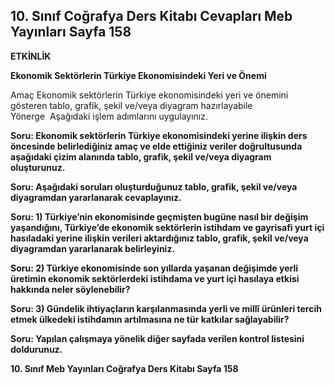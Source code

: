 ## 10. Sınıf Coğrafya Ders Kitabı Cevapları Meb Yayınları Sayfa 158

**ETKİNLİK**

**Ekonomik Sektörlerin Türkiye Ekonomisindeki Yeri ve Önemi**

Amaç Ekonomik sektörlerin Türkiye ekonomisindeki yeri ve önemini gösteren tablo, grafik, şekil ve/veya diyagram hazırlayabile  
 Yönerge  Aşağıdaki işlem adımlarını uygulayınız.

**Soru: Ekonomik sektörlerin Türkiye ekonomisindeki yerine ilişkin ders öncesinde belirlediğiniz amaç ve elde ettiğiniz veriler doğrultusunda aşağıdaki çizim alanında tablo, grafik, şekil ve/veya diyagram oluşturunuz.**

**Soru: Aşağıdaki soruları oluşturduğunuz tablo, grafik, şekil ve/veya diyagramdan yararlanarak cevaplayınız.**

**Soru: 1) Türkiye’nin ekonomisinde geçmişten bugüne nasıl bir değişim yaşandığını, Türkiye’de ekonomik sektörlerin istihdam ve gayrisafi yurt içi hasıladaki yerine ilişkin verileri aktardığınız tablo, grafik, şekil ve/veya diyagramdan yararlanarak belirleyiniz.**

**Soru: 2) Türkiye ekonomisinde son yıllarda yaşanan değişimde yerli üretimin ekonomik sektörlerdeki istihdama ve yurt içi hasılaya etkisi hakkında neler söylenebilir?**

**Soru: 3) Gündelik ihtiyaçların karşılanmasında yerli ve millî ürünleri tercih etmek ülkedeki istihdamın artılmasına ne tür katkılar sağlayabilir?**

**Soru: Yapılan çalışmaya yönelik diğer sayfada verilen kontrol listesini doldurunuz.**

**10. Sınıf Meb Yayınları Coğrafya Ders Kitabı Sayfa 158**